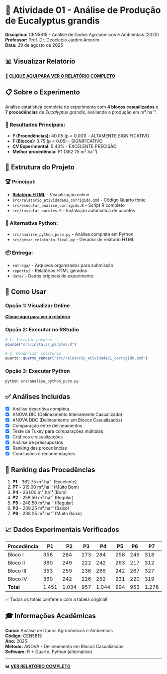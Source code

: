 # 🌲 Atividade 01 - Análise de Produção de Eucalyptus grandis

**Disciplina:** CEN5815 - Análise de Dados Agronômicos e Ambientais (2025)  
**Professor:** Prof. Dr. Deoclecio Jardim Amorim  
**Data:** 29 de agosto de 2025

## 📊 Visualizar Relatório

**🔗 [CLIQUE AQUI PARA VER O RELATÓRIO COMPLETO](https://gabrielteoodoro.github.io/atividade01-eucalyptus)**

## 📋 Sobre o Experimento

Análise estatística completa de experimento com **4 blocos casualizados** e **7 procedências** de *Eucalyptus grandis*, avaliando a produção em m³.ha⁻¹.

### 🎯 Resultados Principais:
- **F (Procedências):** 40.05 (p < 0.001) - ALTAMENTE SIGNIFICATIVO
- **F (Blocos):** 3.75 (p < 0.05) - SIGNIFICATIVO  
- **CV Experimental:** 5.43% - EXCELENTE PRECISÃO
- **Melhor procedência:** P1 (362.75 m³.ha⁻¹)

## 📁 Estrutura do Projeto

### 🏆 Principal:
- **[Relatório HTML](https://gabrielteoodoro.github.io/atividade01-eucalyptus)** - Visualização online
- `src/relatorio_atividade01_corrigido.qmd` - Código Quarto fonte
- `src/executar_analise_corrigido.R` - Script R completo
- `src/instalar_pacotes.R` - Instalação automática de pacotes

### 🐍 Alternativa Python:
- `src/analise_python_puro.py` - Análise completa em Python
- `src/gerar_relatorio_final.py` - Gerador de relatório HTML

### 📦 Entrega:
- `entrega/` - Arquivos organizados para submissão
- `reports/` - Relatórios HTML gerados
- `data/` - Dados originais do experimento

## 🚀 Como Usar

### Opção 1: Visualizar Online
[**Clique aqui para ver o relatório**](https://gabrielteoodoro.github.io/atividade01-eucalyptus)

### Opção 2: Executar no RStudio
```r
# 1. Instalar pacotes
source("src/instalar_pacotes.R")

# 2. Renderizar relatório  
quarto::quarto_render("src/relatorio_atividade01_corrigido.qmd")
```

### Opção 3: Executar Python
```bash
python src/analise_python_puro.py
```

## ✅ Análises Incluídas

- [x] Análise descritiva completa
- [x] ANOVA DIC (Delineamento Inteiramente Casualizado)
- [x] ANOVA DBC (Delineamento em Blocos Casualizados)  
- [x] Comparação entre delineamentos
- [x] Teste de Tukey para comparações múltiplas
- [x] Gráficos e visualizações
- [x] Análise de pressupostos
- [x] Ranking das procedências
- [x] Conclusões e recomendações

## 🏅 Ranking das Procedências

1. **P1** - 362.75 m³.ha⁻¹ (Excelente)
2. **P7** - 319.00 m³.ha⁻¹ (Muito Bom)  
3. **P4** - 261.00 m³.ha⁻¹ (Bom)
4. **P2** - 258.50 m³.ha⁻¹ (Regular)
5. **P5** - 248.50 m³.ha⁻¹ (Regular)
6. **P3** - 239.25 m³.ha⁻¹ (Baixo)
7. **P6** - 238.25 m³.ha⁻¹ (Muito Baixo)

## 📈 Dados Experimentais Verificados

| Procedência | P1  | P2  | P3  | P4  | P5  | P6  | P7  | Total |
|-------------|-----|-----|-----|-----|-----|-----|-----|-------|
| Bloco I     | 358 | 284 | 273 | 284 | 258 | 249 | 318 | 2.024 |
| Bloco II    | 380 | 249 | 222 | 242 | 263 | 217 | 312 | 1.885 |
| Bloco III   | 353 | 259 | 236 | 266 | 242 | 267 | 327 | 1.950 |
| Bloco IV    | 360 | 242 | 226 | 252 | 231 | 220 | 319 | 1.850 |
| **Total**   |1.451|1.034| 957 |1.044| 994 | 953 |1.276| **7.709** |

✅ Todos os totais conferem com a tabela original!

## 🎓 Informações Acadêmicas

**Curso:** Análise de Dados Agronômicos e Ambientais  
**Código:** CEN5815  
**Ano:** 2025  
**Método:** ANOVA - Delineamento em Blocos Casualizados  
**Software:** R + Quarto, Python (alternativo)  

---

**📊 [VER RELATÓRIO COMPLETO](https://gabrielteoodoro.github.io/atividade01-eucalyptus)**
